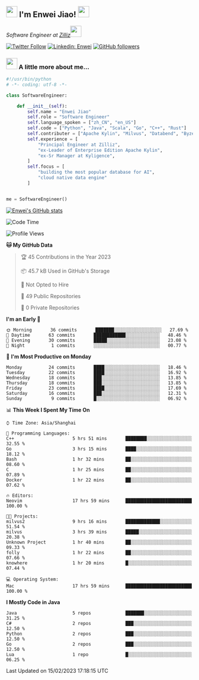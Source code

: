 <h2><img src="https://emojis.slackmojis.com/emojis/images/1531849430/4246/blob-sunglasses.gif?1531849430" width="30"/> I'm  Enwei Jiao! <img src="https://media.giphy.com/media/juBt25nT1KGys/giphy.gif" width=30> </h2>
<!-- <img align='right' src="https://media.giphy.com/media/M9gbBd9nbDrOTu1Mqx/giphy.gif" width="230"> -->
<p><em>Software Engineer at <a href="https://zilliz.com/">Zilliz</a><img src="https://media.giphy.com/media/WUlplcMpOCEmTGBtBW/giphy.gif" width="30"></em></p>

[![Twitter Follow](https://img.shields.io/twitter/follow/misteranmol?label=Follow)](https://twitter.com/intent/follow?screen_name=EnweiJiao)
[![Linkedin: Enwei](https://img.shields.io/badge/-enwei-blue?style=&logo=Linkedin&logoColor=white&link=https://www.linkedin.com/in/enwei-jiao-41192a97)](https://www.linkedin.com/in/enwei-jiao-41192a97/)
[![GitHub followers](https://img.shields.io/github/followers/jiaoew1991?label=Follow&style=social)](https://github.com/jiaoew1991)


### <img src="https://media.giphy.com/media/VgCDAzcKvsR6OM0uWg/giphy.gif" width="30"> A little more about me...  

```python
#!/usr/bin/python
# -*- coding: utf-8 -*-

class SoftwareEngineer:

    def __init__(self):
        self.name = "Enwei Jiao"
        self.role = "Software Engineer"
        self.language_spoken = ["zh_CN", "en_US"]
        self.code = ["Python", "Java", "Scala", "Go", "C++", "Rust"]
        self.contributer = ["Apache Kylin", "Milvus", "Databend", "Byzer-Lang"]
        self.experience = [
            "Principal Engineer at Zilliz",
            "ex-Leader of Enterprise Edition Apache Kylin",
            "ex-Sr Manager at Kyligence",
        ]
        self.focus = [
            "building the most popular database for AI",
            "cloud native data engine"
        ]


me = SoftwareEngineer()
```

[![Enwei's GitHub stats](https://github-readme-stats.vercel.app/api?username=jiaoew1991&count_private=true&show_icons=true)](https://github.com/jiaoew1991/jiaoew1991)

<!-- [![Top Langs](https://github-readme-stats.vercel.app/api/top-langs/?username=jiaoew1991&layout=compact)](https://github.com/jiaoew1991/jiaoew1991) -->

<!--START_SECTION:waka-->
![Code Time](http://img.shields.io/badge/Code%20Time-510%20hrs%2010%20mins-blue)

![Profile Views](http://img.shields.io/badge/Profile%20Views-0-blue)

**🐱 My GitHub Data** 

> 🏆 45 Contributions in the Year 2023
 > 
> 📦 45.7 kB Used in GitHub's Storage 
 > 
> 🚫 Not Opted to Hire
 > 
> 📜 49 Public Repositories 
 > 
> 🔑 0 Private Repositories  
 > 
**I'm an Early 🐤** 

```text
🌞 Morning       36 commits       ███████░░░░░░░░░░░░░░░░░░   27.69 % 
🌆 Daytime       63 commits       ████████████░░░░░░░░░░░░░   48.46 % 
🌃 Evening       30 commits       █████░░░░░░░░░░░░░░░░░░░░   23.08 % 
🌙 Night          1 commits       ░░░░░░░░░░░░░░░░░░░░░░░░░   00.77 % 

```
📅 **I'm Most Productive on Monday** 

```text
Monday          24 commits       ████░░░░░░░░░░░░░░░░░░░░░   18.46 % 
Tuesday         22 commits       ████░░░░░░░░░░░░░░░░░░░░░   16.92 % 
Wednesday       18 commits       ███░░░░░░░░░░░░░░░░░░░░░░   13.85 % 
Thursday        18 commits       ███░░░░░░░░░░░░░░░░░░░░░░   13.85 % 
Friday          23 commits       ████░░░░░░░░░░░░░░░░░░░░░   17.69 % 
Saturday        16 commits       ███░░░░░░░░░░░░░░░░░░░░░░   12.31 % 
Sunday           9 commits       █░░░░░░░░░░░░░░░░░░░░░░░░   06.92 % 

```


📊 **This Week I Spent My Time On** 

```text
⌚︎ Time Zone: Asia/Shanghai

💬 Programming Languages: 
C++                      5 hrs 51 mins       ████████░░░░░░░░░░░░░░░░░   32.55 % 
Go                       3 hrs 15 mins       ████░░░░░░░░░░░░░░░░░░░░░   18.12 % 
Bash                     1 hr 32 mins        ██░░░░░░░░░░░░░░░░░░░░░░░   08.60 % 
C                        1 hr 25 mins        ██░░░░░░░░░░░░░░░░░░░░░░░   07.89 % 
Docker                   1 hr 22 mins        ██░░░░░░░░░░░░░░░░░░░░░░░   07.62 % 

🔥 Editors: 
Neovim                   17 hrs 59 mins      █████████████████████████   100.00 % 

🐱‍💻 Projects: 
milvus2                  9 hrs 16 mins       █████████████░░░░░░░░░░░░   51.54 % 
milvus                   3 hrs 39 mins       █████░░░░░░░░░░░░░░░░░░░░   20.38 % 
Unknown Project          1 hr 40 mins        ██░░░░░░░░░░░░░░░░░░░░░░░   09.33 % 
folly                    1 hr 22 mins        ██░░░░░░░░░░░░░░░░░░░░░░░   07.66 % 
knowhere                 1 hr 20 mins        █░░░░░░░░░░░░░░░░░░░░░░░░   07.44 % 

💻 Operating System: 
Mac                      17 hrs 59 mins      █████████████████████████   100.00 % 

```

**I Mostly Code in Java** 

```text
Java                     5 repos             ███████░░░░░░░░░░░░░░░░░░   31.25 % 
C#                       2 repos             ███░░░░░░░░░░░░░░░░░░░░░░   12.50 % 
Python                   2 repos             ███░░░░░░░░░░░░░░░░░░░░░░   12.50 % 
Go                       2 repos             ███░░░░░░░░░░░░░░░░░░░░░░   12.50 % 
Lua                      1 repo              █░░░░░░░░░░░░░░░░░░░░░░░░   06.25 % 

```



 Last Updated on 15/02/2023 17:18:15 UTC
<!--END_SECTION:waka-->
